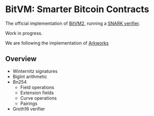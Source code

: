 # BitVM: Smarter Bitcoin Contracts

The official implementation of [BitVM2](https://bitvm.org/bitvm2), running a [SNARK verifier](https://bitvm.org/snark). 

Work in progress.

We are following the implementation of [Arkworks](https://github.com/arkworks-rs)

## Overview 

- Winternitz signatures
- BigInt arithmetic
- Bn254
    - Field operations
    - Extension fields
    - Curve operations
    - Pairings
- Groth16 verifier
